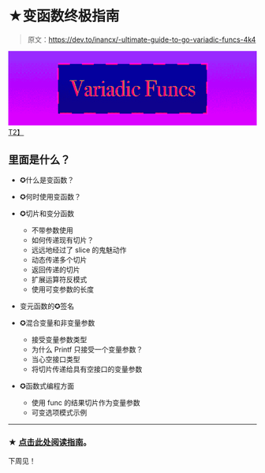 # ★变函数终极指南

> 原文：<https://dev.to/inancx/-ultimate-guide-to-go-variadic-funcs-4k4>

[![](img/da7e8699d7ea8d286507c59ab5189c8f.png)T2】](https://blog.learngoprogramming.com/golang-variadic-funcs-how-to-patterns-369408f19085)

## 里面是什么？

*   ✪什么是变函数？

*   ✪何时使用变函数？

*   ✪切片和变分函数

    *   不带参数使用
    *   如何传递现有切片？
    *   远远地经过了 slice 的鬼魅动作
    *   动态传递多个切片
    *   返回传递的切片
    *   扩展运算符反模式
    *   使用可变参数的长度
*   变元函数的✪签名

*   ✪混合变量和非变量参数

    *   接受变量参数类型
    *   为什么 Printf 只接受一个变量参数？
    *   当心空接口类型
    *   将切片传递给具有空接口的变量参数
*   ✪函数式编程方面

    *   使用 func 的结果切片作为变量参数
    *   可变选项模式示例

* * *

### ★ [点击此处阅读指南](https://blog.learngoprogramming.com/golang-variadic-funcs-how-to-patterns-369408f19085)。

下周见！